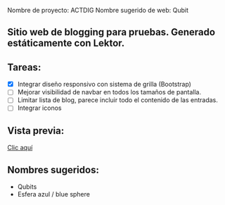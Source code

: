 Nombre de proyecto: ACTDIG
Nombre sugerido de web: Qubit

Sitio web de blogging para pruebas.
Generado estáticamente con Lektor.
---
## Tareas:
- [X] Integrar diseño responsivo con sistema de grilla (Bootstrap)
- [ ] Mejorar visibilidad de navbar en todos los tamaños de pantalla.
- [ ] Limitar lista de blog, parece incluir todo el contenido de las entradas.
- [ ] Integrar iconos

## Vista previa:
[Clic aquí](https://fmbizzotto.github.io/actdig/build/)

## Nombres sugeridos:
- Qubits
- Esfera azul / blue sphere
